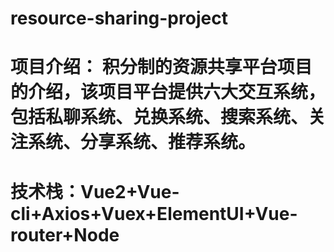 ﻿# resource-sharing-project
# 项目介绍： 积分制的资源共享平台项目的介绍，该项目平台提供六大交互系统，包括私聊系统、兑换系统、搜索系统、关注系统、分享系统、推荐系统。
# 技术栈：Vue2+Vue-cli+Axios+Vuex+ElementUI+Vue-router+Node
